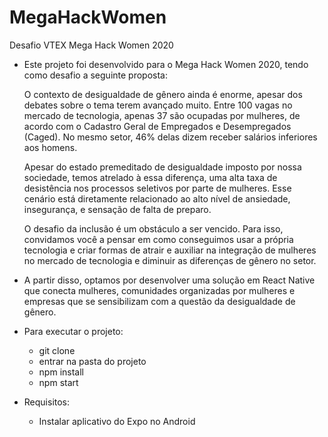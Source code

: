 # MegaHackWomen
Desafio VTEX Mega Hack Women 2020

- Este projeto foi desenvolvido para o Mega Hack Women 2020, tendo como desafio a seguinte proposta: 

    O contexto de desigualdade de gênero ainda é enorme, apesar dos debates sobre o
    tema terem avançado muito. Entre 100 vagas no mercado de tecnologia, apenas 37
    são ocupadas por mulheres, de acordo com o Cadastro Geral de Empregados e
    Desempregados (Caged). No mesmo setor, 46% delas dizem receber salários
    inferiores aos homens.

    Apesar do estado premeditado de desigualdade imposto por nossa sociedade,
    temos atrelado à essa diferença, uma alta taxa de desistência nos processos
    seletivos por parte de mulheres. Esse cenário está diretamente relacionado ao alto
    nível de ansiedade, insegurança, e sensação de falta de preparo.

    O desafio da inclusão é um obstáculo a ser vencido. Para isso, convidamos você a
    pensar em como conseguimos usar a própria tecnologia e criar formas de atrair e
    auxiliar na integração de mulheres no mercado de tecnologia e diminuir as
    diferenças de gênero no setor.
    
- A partir disso, optamos por desenvolver uma solução em React Native que conecta mulheres, comunidades organizadas por mulheres e empresas que se sensibilizam com a questão da desigualdade de gênero.

- Para executar o projeto: 

    - git clone <repositorio>
    - entrar na pasta do projeto
    - npm install
    - npm start
    
- Requisitos:

    - Instalar aplicativo do Expo no Android
